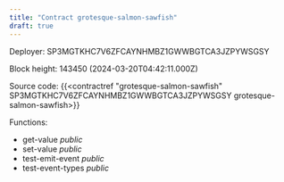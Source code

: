 ```yaml
---
title: "Contract grotesque-salmon-sawfish"
draft: true
---
```

Deployer: SP3MGTKHC7V6ZFCAYNHMBZ1GWWBGTCA3JZPYWSGSY


 



Block height: 143450 (2024-03-20T04:42:11.000Z)

Source code: {{<contractref "grotesque-salmon-sawfish" SP3MGTKHC7V6ZFCAYNHMBZ1GWWBGTCA3JZPYWSGSY grotesque-salmon-sawfish>}}

Functions:

* get-value _public_
* set-value _public_
* test-emit-event _public_
* test-event-types _public_
